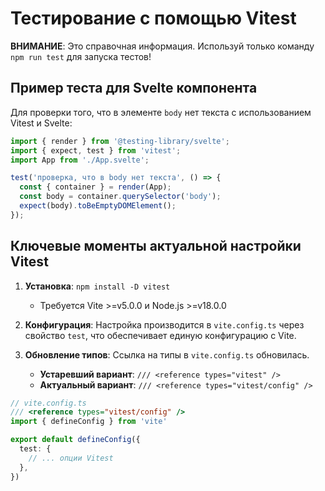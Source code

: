 # Тестирование с помощью Vitest

**ВНИМАНИЕ**: Это справочная информация. Используй только команду `npm run test` для запуска тестов!

## Пример теста для Svelte компонента

Для проверки того, что в элементе `body` нет текста с использованием Vitest и Svelte:

```javascript
import { render } from '@testing-library/svelte';
import { expect, test } from 'vitest';
import App from './App.svelte';

test('проверка, что в body нет текста', () => {
  const { container } = render(App);
  const body = container.querySelector('body');
  expect(body).toBeEmptyDOMElement();
});
```

## Ключевые моменты актуальной настройки Vitest

1. **Установка**: `npm install -D vitest` 
   - Требуется Vite >=v5.0.0 и Node.js >=v18.0.0

2. **Конфигурация**: Настройка производится в `vite.config.ts` через свойство `test`, что обеспечивает единую конфигурацию с Vite.

3. **Обновление типов**: Ссылка на типы в `vite.config.ts` обновилась.
   - **Устаревший вариант**: `/// <reference types="vitest" />`
   - **Актуальный вариант**: `/// <reference types="vitest/config" />`

```typescript
// vite.config.ts
/// <reference types="vitest/config" />
import { defineConfig } from 'vite'

export default defineConfig({
  test: {
    // ... опции Vitest
  },
})
